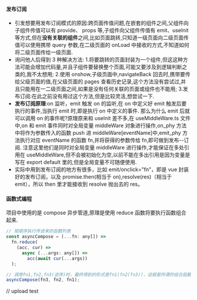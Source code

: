 #### 发布订阅

- 引发想要用发布订阅模式的原因:跨页面传值问题,在嵌套的组件之间,父组件向子组件传值可以有 provide、 props 等,子组件向父组件传值有 emit、useInit 等方式,但在**没有关联的组件**之间,比如页面跳转,只知道一级页面向二级页面传值可以使用携带 query 参数,在二级页面的 onLoad 中接收的方式,不知道如何将二级页面传给一级页面.
- 询问他人后得到 3 种解决方法: 1.将要跳转的页面封装为一个组件,但这这种方法可能会增加代码量,并且子组件要替换整个页面,可能又要涉及到逻辑判断之类的,我不太想用; 2.使用 onshow,子级页面中,navigateBack 回去时,携带要传给父级页面的值,在父级页面的 pages 查看历史记录,这个方法没有尝试过,并且只能用在一二级页面之间,如果是没有任何关联的页面或组件也不能用; 3.发布订阅:在此之前没有用过这个方法,但是比较灵活,想尝试一下.
- **发布订阅原理**:on 监听，emit 触发 on 的监听,在 on 中定义好 emit 触发后要执行的事件,当执行 emit 时,即是执行 on 中定义的事件.
  那么为什么 emit 后就可以调用 on 的事件呢?原理原来和 useInit 差不多,在 useMiddleWare.ts 文件中,on 和 emit 事件同时对全局变量 middleWare 对象进行操作,on_phy 方法中将作为参数传入的函数 push 进 middleWare[eventName]中,emit_phy 方法执行对应 eventName 的函数 fn,并将获得的参数传给 fn,即可做到发布--订阅.
  注意这里他们是同时对全局变量 middleWare 进行操作,才能保证在多处引用在 useMiddleWare,但不会被初始化为空,以前不能在多出引用是因为变量是写在 export default 里的,但是全局变量不可随便使用.
- 实际中用到发布订阅的地方有很多，比如 emit/onclick="fn"，即是 vue 封装好的发布订阅，以及 promise.then(相当于 on),resolve(res)（相当于 emit），所以 then 里才能接收到 resolve 抛出去的 res。

#### 函数式编程

项目中使用的是 compose 异步管道,原理是使用 reduce 函数将要执行函数组合起来.

```javascript
// 按顺序执行传进来的函数列表
const asyncCompose = (...fn: any[]) =>
  fn.reduce(
    (acc, cur) =>
      async (...args: any[]) =>
        acc(await cur(...args))
  );

// 调用fn1,fn2,fn3(逆序)时，最终得到的形式是fn1(fn2(fn3))，这就是所谓的组合函数，注意reduce累加器不是立即调用，而是返回上一次的组合。
asyncCompose(fn3, fn2, fn1);
```

// upload test
